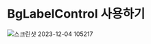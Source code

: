 # BgLabelControl 사용하기

![스크린샷 2023-12-04 105217](https://github.com/CommercialCrew/BgLabelControlApp/assets/101386134/e07f3b0f-dc38-4029-85a8-063b55b08a1e)
